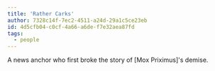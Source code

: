 ```yaml
---
title: 'Rather Carks'
author: 7328c14f-7ec2-4511-a24d-29a1c5ce23eb
id: 4d5cfb04-c0cf-4a66-a6de-f7e32aea87fd
tags:
  - people
---
```

A news anchor who first broke the story of [Mox Priximus]'s demise.